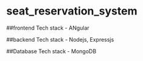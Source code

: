 # seat_reservation_system
##frontend
Tech stack - ANgular

##backend
Tech stack - Nodejs, Expressjs

##Database
Tech stack - MongoDB
